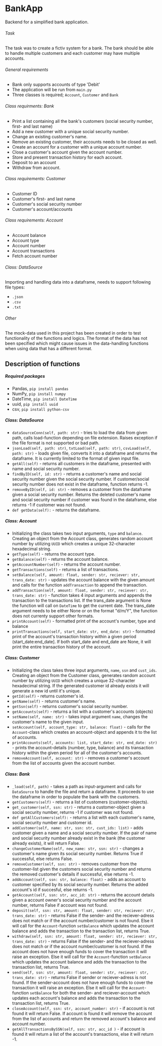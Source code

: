 # BankApp
Backend for a simplified bank application.

###### Task
The task was to create a fictiv system for a bank. The bank should be able to handle multiple customers and each customer may have multiple accounts.

###### General requirements
- Bank only supports accounts of type 'Debit'
- The application will be run from `main.py`
- Three classes is required; `Account`, `Customer` and `Bank`

###### Class requirments: Bank
- Print a list containing all the bank's customers (social security number, first- and last name)
- Add a new customer with a unique social security number.
- Change an existing customer's name.
- Remove an existing customer, their accounts needs to be closed as well.
- Create an account for a customer with a unique account number.
- Close a customer's account given the account number.
- Store and present transaction history for each account.
- Deposit to an account
- Withdraw from account.

###### Class requirements: Customer
- Customer ID
- Customer's first- and last name
- Customer's social security number
- Customer's account/accounts

###### Class requirements: Account
- Account balance
- Account type
- Account number
- Account transactions
- Fetch account number

###### Class: DataSource
Importing and handling data into a dataframe, needs to support following file types:
- `.json`
- `.csv`
- `.txt`

###### Other
The mock-data used in this project has been created in order to test functionality of the functions and logics. The format of the data has not been specified which might cause issues in the data-handling functions when using data that has a different format.

## Description of functions

##### Required packages
- Pandas, `pip install pandas`
- NumPy, `pip install numpy`
- DateTime, `pip install DateTime`
- uuid, `pip install uuid`
- csv, `pip install python-csv`


##### Class: DataSource
- `dataSourceConn(self, path: str)` - tries to load the data from given path, calls load-function depending on file extension. Raises exception if the file format is not supported or bad path. 
- `jsonLoad(self, path: str)`, `txtLoad(self, path: str)`, `csvLoad(self, path: str)` - loads given file, converts it into a dataframe and returns the dataframe. It is currently limited to the format of given input file.
- `getAll(self)` - returns all customers in the dataframe, presented with name and social security number.
- `findByID(self, id: str)` - returns a customer's name and social security number given the social security number. If customer/social security number does not exist in the dataframe, function returns -1.
- `removeByID(self, id: str)` - removes a customer from the dataframe given a social security number. Returns the deleted customer's name and social security number if customer was found in the dataframe, else returns -1 if customer was not found.
- `def getData(self):` - returns the dataframe.

##### Class: Account
- Initializing the class takes two input arguments, `type` and `balance`. Creating an object from the Account class, generates random account number by utilizing `UUID` which creates a unique 32-character hexadecimal string. 
- `getType(self)` - returns the account type.
- `getBalance(self)` - returns the account balance.
- `getAccountNumber(self)` - returns the account number.
- `getTransactions(self)` - returns a list of transactions.
- `setBalance(self, amount: float, sender: str, reciever: str, trans_date: str)` - updates the account balance with the given amount and calls for the function `addTransaction` to append the transaction.
- `addTransaction(self, amount: float, sender: str, reciever: str, trans_date: str)` - function takes 4 input arguments and appends the transaction to the transactions list. If the trans_date argument is None the function will call on `DateTime` to get the current date. The trans_date argument needs to be either None or on the format "d/m/Y", the function does not currenty support other formats. 
- `printAccount(self)` - formatted print of the account's number, type and balance
- `printTransactions(self, start_date: str, end_date: str)` - formatted print of the account's transaction history within a given period (start_date:end_date]. If both start_date and end_date are None, it will print the entire transaction history of the account.

##### Class: Customer
- Initializing the class takes three input arguments, `name`, `ssn` and `cust_ids`. Creating an object from the Customer class, generates random account number by utilizing `UUID` which creates a unique 32-character hexadecimal string. If the generated customer id already exists it will generate a new id until it's unique.
- `getId(self)` - returns customer's id.
- `getName(self)` - returns customer's name.
- `getSsn(self)` - returns customer's social security number. 
- `getAccounts(self)` -  returns a list with a customer's accounts (objects)
- `setName(self, name: str)` - takes input argument `name`, changes the customer's name to the given input.
- `setAccount(self, account_type: str, balance: float)` - calls for the `Account`-class which creates an account-object and appends it to the list of accounts.
- `printAccounts(self, accounts: list, start_date: str, end_date: str)` - prints the account-details (number, type, balance) and its transaction history within the given period for all of the customer's accounts. 
- `removeAccount(self, account: str)` - removes a customer's account from the list of accounts given the account number.
        
##### Class: Bank
- `_load(self, path)` - takes a path as input-argument and calls for `DataSource` to handle the file and return a dataframe. It proceeds to use the dataframe in order to populate the bank with the customers.
- `getCustomers(self)` - returns a list of customers (customer-objects).
- `get_customer(self, ssn: str)` - returns a customer-object given a social security number, returns -1 if customer was not found.
- `def getAllCustomers(self):` - returns a list with each customer's name, social security number and customer id. 
- `addCustomer(self, name: str, ssn: str, cust_ids: list)` - adds customer given a name and a social security number. If the pair of name and social security number already exist in the bank (the customer already exists), it will return False.
- `changeCustomerName(self, new_name: str, ssn: str)` - changes a customer's name given its social security number. Returns True if successful, else returns False.
- `removeCustomer(self, ssn: str)` - removes customer from the customer-list given the customers social security number and returns the removed customer's details if successful, else returns -1.
- `addAccount(self, ssn: str, balance: float)` - adds an account to customer specified by its social security number. Returns the added account's id if succesful, else returns -1.
- `getAccount(self, ssn: str, acc_id: str)` - returns the account details given a account owner's social security number and the account number, returns False if account was not found.
- `deposit(self, ssn: str, amount: float, sender: str, reciever: str, trans_date: str)` -  returns False if the sender- and the reciever-adress does not match or if the account number/customer is not found. Else it will call for the `Account`-function `setBalance` which updates the account balance and adds the transaction to the transaction list, returns True. 
- `withdraw(self, ssn: str, amount: float, sender: str, reciever: str, trans_date: str)` - returns False if the sender- and the reciever-adress does not match or if the account number/customer is not found. If the account does not have enough funds to cover the transaction it will raise an exception. Else it will call for the `Account`-function `setBalance` which updates the account balance and adds the transaction to the transaction list, returns True. 
- `send(self, ssn: str, amount: float, sender: str, reciever: str, trans_date: str)` - returns False if sender or reciever-adress is not found. If the sender-account does not have enough funds to cover the transaction it will raise an exception. Else it will call for the `Account`-function `setBalance` for both the sender- and reciever-account which updates each account's balance and adds the transaction to the transaction list, returns True. 
- `closeAccount(self, ssn: str, account_number: str)` - if account is not found it will return False. If account is found it will remove the account from the list of accounts and return the removed account's balance and account number.
- `getAllTransactionsBySSN(self, ssn: str, acc_id )` - if account is found it will return a list of the account's transactions, else it will return -1.



    
    
  
    
    
    
    


    
    

 


  


  
  

    

